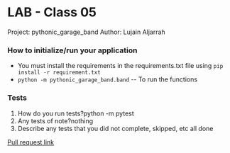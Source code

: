 # LAB - Class 05
Project: pythonic_garage_band
Author: Lujain Aljarrah



### How to initialize/run your application 

* You must install the requirements in the requirements.txt file using `pip install -r requirement.txt`
* `python -m pythonic_garage_band.band` -- To run the functions

### Tests
1. How do you run tests?python -m pytest
2. Any tests of note?nothing
3. Describe any tests that you did not complete, skipped, etc all done

[Pull request link](https://github.com/Lujain92/pythonic-garage-band/pull/2)

